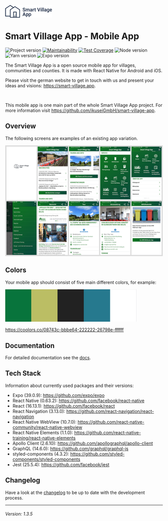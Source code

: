 <img src="./smart-village-app-logo.png" width="150">

# Smart Village App - Mobile App

![Project version](https://img.shields.io/badge/version-1.3.5-informational.svg) [![Maintainability](https://api.codeclimate.com/v1/badges/ee77a5fd8990be0158c1/maintainability)](https://codeclimate.com/github/ikuseiGmbH/smart-village-app-app/maintainability) [![Test Coverage](https://api.codeclimate.com/v1/badges/ee77a5fd8990be0158c1/test_coverage)](https://codeclimate.com/github/ikuseiGmbH/smart-village-app-app/test_coverage) ![Node version](https://img.shields.io/badge/node-14.3.0-informational.svg) ![Yarn version](https://img.shields.io/badge/yarn-1.22.4-informational.svg) ![Expo version](https://img.shields.io/badge/expo-38.0.10-informational.svg)

The Smart Village App is a open source mobile app for villages, communities and counties. It is made with React Native for Android and iOS.

Please visit the german website to get in touch with us and present your ideas and visions: https://smart-village.app.

&nbsp;

This mobile app is one main part of the whole Smart Village App project. For more information visit https://github.com/ikuseiGmbH/smart-village-app.

## Overview

The following screens are examples of an existing app variation.

<img alt="Example screens Smart Village App" src="./example-screens.png">

## Colors

Your mobile app should consist of five main different colors, for example:

<img alt="Currently used color scheme" src="./color_scheme-08743c-bbbe64-222222-26798e-ffffff.png" width="420">

https://coolors.co/08743c-bbbe64-222222-26798e-ffffff

## Documentation

For detailed documentation see the [docs](./docs/INDEX.md).

## Tech Stack

Information about currently used packages and their versions:

- Expo (39.0.9): https://github.com/expo/expo
- React Native (0.63.2): https://github.com/facebook/react-native
- React (16.13.1): https://github.com/facebook/react
- React Navigation (3.13.0): https://github.com/react-navigation/react-navigation
- React Native WebView (10.7.0): https://github.com/react-native-community/react-native-webview
- React Native Elements (1.1.0): https://github.com/react-native-training/react-native-elements
- Apollo Client (2.6.10): https://github.com/apollographql/apollo-client
- GraphQL (14.6.0): https://github.com/graphql/graphql-js
- styled-components (4.3.2): https://github.com/styled-components/styled-components
- Jest (25.5.4): https://github.com/facebook/jest

## Changelog

Have a look at the [changelog](./CHANGELOG.md) to be up to date with the development process.

---

###### Version: 1.3.5
